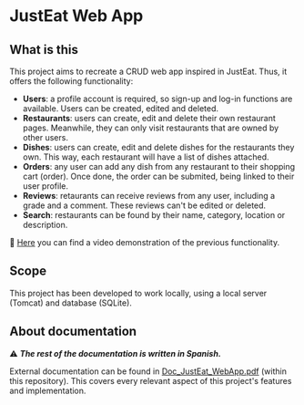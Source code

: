 # JustEat Web App

## What is this

This project aims to recreate a CRUD web app inspired in JustEat. Thus, it offers the following functionality:

* **Users**: a profile account is required, so sign-up and log-in functions are available. Users can be created, edited and deleted.
* **Restaurants**: users can create, edit and delete their own restaurant pages. Meanwhile, they can only visit restaurants that are owned by other users. 
* **Dishes**: users can create, edit and delete dishes for the restaurants they own. This way, each restaurant will have a list of dishes attached.
* **Orders**: any user can add any dish from any restaurant to their shopping cart (order). Once done, the order can be submited, being linked to their user profile.
* **Reviews**: retaurants can receive reviews from any user, including a grade and a comment. These reviews can't be edited or deleted.
* **Search**: restaurants can be found by their name, category, location or description.

🔗 [Here](https://drive.google.com/file/d/15tcZYkTO3FjX57RC_K_JuJ_k13dyXUQj/view) you can find a video demonstration of the previous functionality. 

## Scope

This project has been developed to work locally, using a local server (Tomcat) and database (SQLite). 

## About documentation

:warning: _**The rest of the documentation is written in Spanish.**_

External documentation can be found in [Doc_JustEat_WebApp.pdf](https://github.com/xFranMe/JustEat-web-app/blob/main/Doc_JustEat_WepApp.pdf) (within this repository). This covers every relevant aspect of this project's features and implementation.
